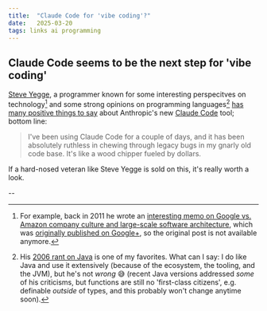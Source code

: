 ```yaml
---
title:  "Claude Code for 'vibe coding'?"
date:   2025-03-20
tags: links ai programming
---
```


## Claude Code seems to be the next step for 'vibe coding'

[Steve Yegge](https://en.wikipedia.org/wiki/Steve_Yegge), a programmer known for some interesting perspecitves on technology[^1] and some strong opinions on programming languages[^2] [has many positive things to say](https://x.com/Steve_Yegge/status/1898674257808515242) about Anthropic's new [Claude Code](https://docs.anthropic.com/en/docs/agents-and-tools/claude-code/overview) tool; bottom line:

> I've been using Claude Code for a couple of days, and it has been absolutely ruthless in chewing through legacy bugs in my gnarly old code base. It's like a wood chipper fueled by dollars.

If a hard-nosed veteran like Steve Yegge is sold on this, it's really worth a look.

--

[^1]: For example, back in 2011 he wrote an [interesting memo on Google vs. Amazon company culture and large-scale software architecture](https://news.ycombinator.com/item?id=3102800), which was [originally published on Google+](https://news.ycombinator.com/item?id=3101876), so the original post is not available anymore.

[^2]: His [2006 rant on Java](https://steve-yegge.blogspot.com/2006/03/execution-in-kingdom-of-nouns.html) is one of my favorites. What can I say: I do like Java and use it extensively (because of the ecosystem, the tooling, and the JVM), but he's not _wrong_ 😅 (recent Java versions addressed _some_ of his criticisms, but functions are still no 'first-class citizens', e.g. definable _outside_ of types, and this probably won't change anytime soon).